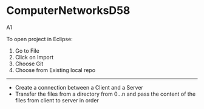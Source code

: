 # ComputerNetworksD58



A1

To open project in Eclipse:

1. Go to File 
2. Click on Import
3. Choose Git
4. Choose from Existing local repo

  --------

  * Create a connection between a Client and a Server
  * Transfer the files from a directory from 0...n and pass the content
  of the files from client to server in order
